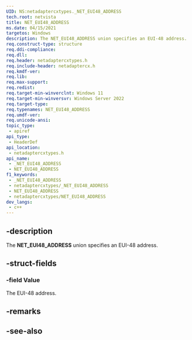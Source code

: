 ```yaml
---
UID: NS:netadaptercxtypes._NET_EUI48_ADDRESS
tech.root: netvista
title: NET_EUI48_ADDRESS
ms.date: 04/15/2021
targetos: Windows
description: The NET_EUI48_ADDRESS union specifies an EUI-48 address.
req.construct-type: structure
req.ddi-compliance: 
req.dll: 
req.header: netadaptercxtypes.h
req.include-header: netadaptercx.h
req.kmdf-ver: 
req.lib: 
req.max-support: 
req.redist: 
req.target-min-winverclnt: Windows 11
req.target-min-winversvr: Windows Server 2022
req.target-type: 
req.typenames: NET_EUI48_ADDRESS
req.umdf-ver: 
req.unicode-ansi: 
topic_type:
 - apiref
api_type:
 - HeaderDef
api_location:
 - netadaptercxtypes.h
api_name:
 - _NET_EUI48_ADDRESS
 - NET_EUI48_ADDRESS
f1_keywords:
 - _NET_EUI48_ADDRESS
 - netadaptercxtypes/_NET_EUI48_ADDRESS
 - NET_EUI48_ADDRESS
 - netadaptercxtypes/NET_EUI48_ADDRESS
dev_langs:
 - c++
---
```


## -description

The **NET_EUI48_ADDRESS** union specifies an EUI-48 address.

## -struct-fields

### -field Value

The EUI-48 address.

## -remarks

## -see-also

